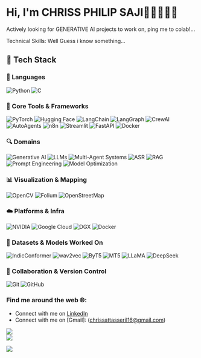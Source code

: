 
# Hi, I'm  CHRISS PHILIP SAJI👋🏾🧑🏽‍💻
Actively looking for GENERATIVE AI projects to work on, ping me to colab!...

Technical Skills: Well Guess i know something...

## 🚀 Tech Stack

### 🧠 Languages
![Python](https://img.shields.io/badge/Python-%2314354C.svg?style=for-the-badge&logo=python&logoColor=white)
![C](https://img.shields.io/badge/C-00599C?style=for-the-badge&logo=c&logoColor=white)

### 🧰 Core Tools & Frameworks
![PyTorch](https://img.shields.io/badge/PyTorch-EE4C2C?style=for-the-badge&logo=pytorch&logoColor=white)
![Hugging Face](https://img.shields.io/badge/HuggingFace-FFD21F?style=for-the-badge&logo=huggingface&logoColor=black)
![LangChain](https://img.shields.io/badge/LangChain-000000?style=for-the-badge)
![LangGraph](https://img.shields.io/badge/LangGraph-4B0082?style=for-the-badge)
![CrewAI](https://img.shields.io/badge/CrewAI-20232A?style=for-the-badge)
![AutoAgents](https://img.shields.io/badge/AutoAgents-000000?style=for-the-badge)
![n8n](https://img.shields.io/badge/n8n-FE8040?style=for-the-badge&logo=n8n&logoColor=white)
![Streamlit](https://img.shields.io/badge/Streamlit-FF4B4B?style=for-the-badge&logo=streamlit&logoColor=white)
![FastAPI](https://img.shields.io/badge/FastAPI-005571?style=for-the-badge&logo=fastapi&logoColor=white)
![Docker](https://img.shields.io/badge/Docker-2496ED?style=for-the-badge&logo=docker&logoColor=white)

### 🔍 Domains
![Generative AI](https://img.shields.io/badge/Generative_AI-FF6F00?style=for-the-badge)
![LLMs](https://img.shields.io/badge/LLMs-6A1B9A?style=for-the-badge)
![Multi-Agent Systems](https://img.shields.io/badge/Multi--Agent_Systems-00897B?style=for-the-badge)
![ASR](https://img.shields.io/badge/ASR-2196F3?style=for-the-badge)
![RAG](https://img.shields.io/badge/RAG-1E88E5?style=for-the-badge)
![Prompt Engineering](https://img.shields.io/badge/Prompt_Engineering-AB47BC?style=for-the-badge)
![Model Optimization](https://img.shields.io/badge/Model_Optimization-2E7D32?style=for-the-badge)

### 📊 Visualization & Mapping
![OpenCV](https://img.shields.io/badge/OpenCV-5C3EE8?style=for-the-badge&logo=opencv&logoColor=white)
![Folium](https://img.shields.io/badge/Folium-00AA88?style=for-the-badge)
![OpenStreetMap](https://img.shields.io/badge/OpenStreetMap-7EBC6F?style=for-the-badge)

### ☁️ Platforms & Infra
![NVIDIA](https://img.shields.io/badge/NVIDIA-H100/A100/H200-76B900?style=for-the-badge&logo=nvidia&logoColor=white)
![Google Cloud](https://img.shields.io/badge/GoogleCloud-4285F4?style=for-the-badge&logo=googlecloud&logoColor=white)
![DGX](https://img.shields.io/badge/DGX_Servers-76B900?style=for-the-badge)
![Docker](https://img.shields.io/badge/Docker-2496ED?style=for-the-badge&logo=docker&logoColor=white)

### 🧪 Datasets & Models Worked On
![IndicConformer](https://img.shields.io/badge/IndicConformer-FFC107?style=for-the-badge)
![wav2vec](https://img.shields.io/badge/wav2vec-607D8B?style=for-the-badge)
![ByT5](https://img.shields.io/badge/ByT5-E91E63?style=for-the-badge)
![MT5](https://img.shields.io/badge/MT5-9C27B0?style=for-the-badge)
![LLaMA](https://img.shields.io/badge/LLaMA-673AB7?style=for-the-badge)
![DeepSeek](https://img.shields.io/badge/DeepSeek-009688?style=for-the-badge)

### 🔗 Collaboration & Version Control
![Git](https://img.shields.io/badge/Git-F05032?style=for-the-badge&logo=git&logoColor=white)
![GitHub](https://img.shields.io/badge/GitHub-181717?style=for-the-badge&logo=github&logoColor=white)



### Find me around the web 🌐:
- Connect with me on [LinkedIn](https://www.linkedin.com/in/chriss-philip-saji/)
- Connect with me on [Gmail]: (chrissattasseril16@gmail.com)

![](https://github-readme-stats.vercel.app/api?username=Yampss&theme=tokyonight&hide_border=false&include_all_commits=false&count_private=false)<br/>
![](https://github-readme-streak-stats.herokuapp.com/?user=Yampss&theme=tokyonight&hide_border=false)<br/>

![](https://github-readme-stats.vercel.app/api/top-langs/username=nithinlycanz&theme=tokyonight&hide_border=false&include_all_commits=false&count_private=false&layout=compact)
<!---
Yampss/Yampss is a ✨ special ✨ repository because its `README.md` (this file) appears on your GitHub profile.
You can click the Preview link to take a look at your changes.
--->

